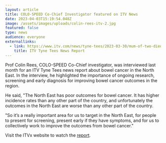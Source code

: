 ```yaml
---
layout: article
title: COLO-SPEED Co-Chief Investigator featured on ITV News
date: 2023-04-03T15:19:54.048Z
image: /assets/images/uploads/colin-rees-itv-2.jpg
featured: false
type: news
audience: everyone
externallinks:
  - link: https://www.itv.com/news/tyne-tees/2023-03-30/mum-of-two-died-of-second-biggest-cancer-killer-but-42-dont-know-symptoms
    title: ITV Tyne Tees News Report
---
```

Prof Colin Rees, COLO-SPEED Co-Chief investigator, was interviewed last month for an ITV Tyne Tees news report about bowel cancer in the North East. In the interview, he highlighted the importance of ongoing research, screening and early diagnosis for improving bowel cancer outcomes in the region.


He said, "The North East has poor outcomes for bowel cancer. It has higher incidence rates than any other part of the country, and unfortunately the outcomes in the North East are worse than any other part of the country.


"So it’s a really important area for us to target in the North East, for people to present for screening, present early if they have symptoms, and for us to collectively work to improve the outcomes from bowel cancer."


Visit the ITVx website to watch the [report](https://www.itv.com/news/tyne-tees/2023-03-30/mum-of-two-died-of-second-biggest-cancer-killer-but-42-dont-know-symptoms).